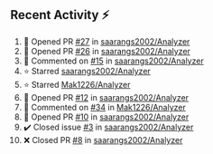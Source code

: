 ## Recent Activity ⚡

<!--RECENT_ACTIVITY:start-->
1. 💪 Opened PR [#27](https://github.com/saarangs2002/Analyzer/pull/27) in [saarangs2002/Analyzer](https://github.com/saarangs2002/Analyzer)<br>
2. 💪 Opened PR [#26](https://github.com/saarangs2002/Analyzer/pull/26) in [saarangs2002/Analyzer](https://github.com/saarangs2002/Analyzer)<br>
3. 💬 Commented on [#15](https://github.com/saarangs2002/Analyzer/issues/15#issuecomment-1822756285) in [saarangs2002/Analyzer](https://github.com/saarangs2002/Analyzer)<br>
4. ⭐ Starred [saarangs2002/Analyzer](https://github.com/saarangs2002/Analyzer)<br>
5. ⭐ Starred [Mak1226/Analyzer](https://github.com/Mak1226/Analyzer)<br>
6. 💪 Opened PR [#12](https://github.com/saarangs2002/Analyzer/pull/12) in [saarangs2002/Analyzer](https://github.com/saarangs2002/Analyzer)<br>
7. 💬 Commented on [#34](https://github.com/Mak1226/Analyzer/pull/34#issuecomment-1821730910) in [Mak1226/Analyzer](https://github.com/Mak1226/Analyzer)<br>
8. 💪 Opened PR [#10](https://github.com/saarangs2002/Analyzer/pull/10) in [saarangs2002/Analyzer](https://github.com/saarangs2002/Analyzer)<br>
9. ✔️ Closed issue [#3](https://github.com/saarangs2002/Analyzer/issues/3) in [saarangs2002/Analyzer](https://github.com/saarangs2002/Analyzer)<br>
10. ❌ Closed PR [#8](https://github.com/saarangs2002/Analyzer/pull/8) in [saarangs2002/Analyzer](https://github.com/saarangs2002/Analyzer)<br>
<!--RECENT_ACTIVITY:end-->
<!--
[![Top Langs](https://github-readme-stats.vercel.app/api/top-langs/?username=aravindsomaraj&show_icons=true&layout=compact&hide=html,makefile,assembly,yacc,css&title_color=ffffff&text_color=daf7dc&bg_color=60,d9ff00,ff00cc,333399&border_color=ff00cc&border_radius=20&card)](https://github.com/aravindsomaraj/github-readme-stats)
[![My GitHub stats](https://github-readme-stats.vercel.app/api?username=aravindsomaraj&card_width=400px&line_height=20&custom_title=My&nbsp;Github&nbsp;stats&text_color=ffffff&title_color=ffcc00&bg_color=60,333399,ff00cc,d9ff00&border_color=ff00cc&border_radius=20&ring_color=333399&card)](https://github.com/aravindsomaraj/github-readme-stats)
<img src="https://img.wattpad.com/2e81be56eb640a3183bb5b0924c1ced061eb9037/68747470733a2f2f73332e616d617a6f6e6177732e636f6d2f776174747061642d6d656469612d736572766963652f53746f7279496d6167652f7433376233456f6430714c7651773d3d2d3732353236353131392e313539393662383238623133353339663633373237323136363130322e676966" 
     height="200px">-->
<!--Built using [RecentGithubActivity](https://github.com/marketplace/actions/recent-github-activity-profile-readme) ffcc00<!--0,7f7fd5,91eae4 |||| 60,fccf31,f55555 -->
